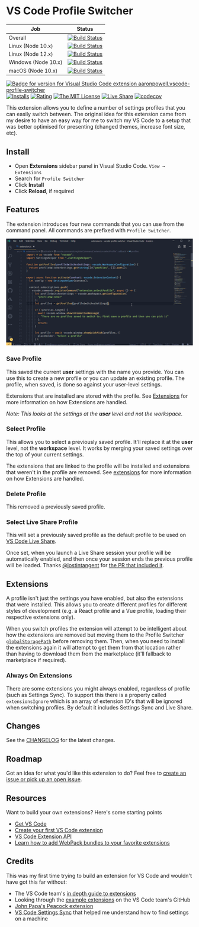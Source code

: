 # VS Code Profile Switcher

| Job                 | Status                                                                                                                                                                                                                                                                                         |
| ------------------- | ---------------------------------------------------------------------------------------------------------------------------------------------------------------------------------------------------------------------------------------------------------------------------------------------- |
| Overall             | [![Build Status](https://dev.azure.com/aaronpowell/VS%20Code%20Profile%20Switcher/_apis/build/status/aaronpowell.vscode-profile-switcher?branchName=master)](https://dev.azure.com/aaronpowell/VS%20Code%20Profile%20Switcher/_build/latest?definitionId=27&branchName=master)                 |
| Linux (Node 10.x)   | [![Build Status](https://dev.azure.com/aaronpowell/VS%20Code%20Profile%20Switcher/_apis/build/status/aaronpowell.vscode-profile-switcher?branchName=master&jobName=Linux)](https://dev.azure.com/aaronpowell/VS%20Code%20Profile%20Switcher/_build/latest?definitionId=27&branchName=master)   |
| Linux (Node 12.x)   | [![Build Status](https://dev.azure.com/aaronpowell/VS%20Code%20Profile%20Switcher/_apis/build/status/aaronpowell.vscode-profile-switcher?branchName=master&jobName=Linux)](https://dev.azure.com/aaronpowell/VS%20Code%20Profile%20Switcher/_build/latest?definitionId=27&branchName=master)   |
| Windows (Node 10.x) | [![Build Status](https://dev.azure.com/aaronpowell/VS%20Code%20Profile%20Switcher/_apis/build/status/aaronpowell.vscode-profile-switcher?branchName=master&jobName=Windows)](https://dev.azure.com/aaronpowell/VS%20Code%20Profile%20Switcher/_build/latest?definitionId=27&branchName=master) |
| macOS (Node 10.x)   | [![Build Status](https://dev.azure.com/aaronpowell/VS%20Code%20Profile%20Switcher/_apis/build/status/aaronpowell.vscode-profile-switcher?branchName=master&jobName=macOS)](https://dev.azure.com/aaronpowell/VS%20Code%20Profile%20Switcher/_build/latest?definitionId=27&branchName=master)   |

[![Badge for version for Visual Studio Code extension aaronpowell.vscode-profile-switcher](https://vsmarketplacebadge.apphb.com/version/aaronpowell.vscode-profile-switcher.svg?color=blue&style=?style=for-the-badge&logo=visual-studio-code)](https://marketplace.visualstudio.com/items?itemName=aaronpowell.vscode-profile-switcher&WT.mc_id=javascript-https://github.com/aaronpowell/vscode-profile-switcher-aapowell) [![Installs](https://vsmarketplacebadge.apphb.com/installs-short/aaronpowell.vscode-profile-switcher.svg?color=blue&style=flat-square)](https://marketplace.visualstudio.com/items?itemName=aaronpowell.vscode-profile-switcher&WT.mc_id=javascript-11196-aapowell)
[![Rating](https://vsmarketplacebadge.apphb.com/rating/aaronpowell.vscode-profile-switcher.svg?color=blue&style=flat-square)](https://marketplace.visualstudio.com/items?itemName=aaronpowell.vscode-profile-switcher&WT.mc_id=javascript-11196-aapowell) [![The MIT License](https://img.shields.io/badge/license-MIT-orange.svg?color=blue&style=flat-square)](http://opensource.org/licenses/MIT)
[![Live Share](https://img.shields.io/badge/Live_Share-enabled-8F80CF.svg?color=blue&style=flat-square&logo=visual-studio-code)](https://visualstudio.microsoft.com/services/live-share/?WT.mc_id=javascript-11196-aapowell)
[![codecov](https://codecov.io/gh/aaronpowell/vscode-profile-switcher/branch/master/graph/badge.svg)](https://codecov.io/gh/aaronpowell/vscode-profile-switcher)


This extension allows you to define a number of settings profiles that you can easily switch between. The original idea for this extension came from my desire to have an easy way for me to switch my VS Code to a setup that was better optimised for presenting (changed themes, increase font size, etc).

## Install

- Open **Extensions** sidebar panel in Visual Studio Code. `View → Extensions`
- Search for `Profile Switcher`
- Click **Install**
- Click **Reload**, if required

## Features

The extension introduces four new commands that you can use from the command panel. All commands are prefixed with `Profile Switcher`.

![Demo of the extension in action](images/readme-demo.gif)

### Save Profile

This saved the current **user** settings with the name you provide. You can use this to create a new profile or you can update an existing profile. The profile, when saved, is done so against your user-level settings.

Extensions that are installed are stored with the profile. See [Extensions](#extensions) for more information on how Extensions are handled.

_Note: This looks at the settings at the **user** level and not the workspace._


### Select Profile

This allows you to select a previously saved profile. It'll replace it at the **user** level, not the **workspace** level. It works by merging your saved settings over the top of your current settings.

The extensions that are linked to the profile will be installed and extensions that weren't in the profile are removed. See [extensions](#extensions) for more information on how Extensions are handled.

### Delete Profile

This removed a previously saved profile.

### Select Live Share Profile

This will set a previously saved profile as the default profile to be used on [VS Code Live Share](https://visualstudio.microsoft.com/services/live-share/?WT.mc_id=javascript-11196-aapowell).

Once set, when you launch a Live Share session your profile will be automatically enabled, and then once your session ends the previous profile will be loaded. Thanks [@lostintangent](https://github.com/lostintangent) for [the PR that included it](https://github.com/aaronpowell/vscode-profile-switcher/pull/4).

## Extensions

A profile isn't just the settings you have enabled, but also the extensions that were installed. This allows you to create different profiles for different styles of development (e.g. a React profile and a Vue profile, loading their respective extensions only).

When you switch profiles the extension will attempt to be intelligent about how the extensions are removed but moving them to the Profile Switcher [`globalStoragePath`](https://code.visualstudio.com/api/references/vscode-api?WT.mc_id=javascript-11196-aapowell#ExtensionContext) before removing them. Then, when you need to install the extensions again it will attempt to get them from that location rather than having to download them from the marketplace (it'll fallback to marketplace if required).

### Always On Extensions

There are some extensions you might always enabled, regardless of profile (such as Settings Sync). To support this there is a property called `extensionsIgnore` which is an array of extension ID's that will be ignored when switching profiles. By default it includes Settings Sync and Live Share.

## Changes

See the [CHANGELOG](CHANGELOG.md) for the latest changes.

## Roadmap

Got an idea for what you'd like this extension to do? Feel free to [create an issue or pick up an open issue](https://github.com/aaronpowell/vscode-profile-switcher/issues).

## Resources

Want to build your own extensions? Here's some starting points

- [Get VS Code](https://code.visualstudio.com/?WT.mc_id=javascript-11196-aapowell)
- [Create your first VS Code extension](https://code.visualstudio.com/api/get-started/your-first-extension?WT.mc_id=javascript-11196-aapowell)
- [VS Code Extension API](https://code.visualstudio.com/api/references/vscode-api?WT.mc_id=javascript-11196-aapowell)
- [Learn how to add WebPack bundles to your favorite extensions](https://code.visualstudio.com/updates/v1_32?WT.mc_id=javascript-11196-aapowell#_bundling-extensions-with-webpack?wt.mc_id=profileswitcher-github-aapowell)

## Credits

This was my first time trying to build an extension for VS Code and wouldn't have got this far without:

- The VS Code team's [in depth guide to extensions](https://code.visualstudio.com/api/get-started/your-first-extension?WT.mc_id=javascript-11196-aapowell)
- Looking through the [example extensions](https://github.com/Microsoft/vscode-extension-samples) on the VS Code team's GitHub
- [John Papa's Peacock extension](https://github.com/johnpapa/vscode-peacock)
- [VS Code Settings Sync](https://marketplace.visualstudio.com/items?itemName=Shan.code-settings-sync&WT.mc_id=javascript-11196-aapowell) that helped me understand how to find settings on a machine
